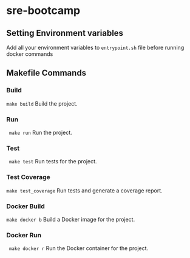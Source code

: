 # sre-bootcamp

## Setting Environment variables

Add all your environment variables to `entrypoint.sh` file before running docker commands

## Makefile Commands

### Build
``` make build ```
Build the project.

### Run
``` make run```
Run the project.

### Test
``` make test```
Run tests for the project.

### Test Coverage
``` make test_coverage ```
Run tests and generate a coverage report.

### Docker Build
``` make docker b ```
Build a Docker image for the project.

### Docker Run
``` make docker r```
Run the Docker container for the project.
